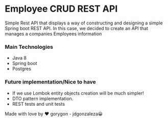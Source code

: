 # Employee CRUD REST API
Simple Rest API that displays a way of constructing and designing a simple Spring boot REST API.
In this case, we decided to create an API that manages a companies Employees information

### Main Technologies
* Java 8
* Spring boot
* Postgres

### Future implementation/Nice to have
* If we use Lombok entity objects creation will be much simpler!
* DTO pattern implementation.
* REST tests and unit tests


Made with love by ❤️ gorygon - jdgonzaleza😀  